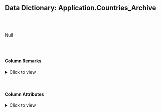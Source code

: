 ## Data Dictionary: Application.Countries_Archive 
 <br /> 
 <br /> 
 Null 
 <br /> 
 <br /> 
 

####  Column Remarks
 <Details> 
 <Summary>Click to view</Summary> 
 

<br /> 
 | Column | Remarks | 
 |------|------|  
|**CountryID**| Null | 
|**CountryName**| Null | 
|**FormalName**| Null | 
|**IsoAlpha3Code**| Null | 
|**IsoNumericCode**| Null | 
|**CountryType**| Null | 
|**LatestRecordedPopulation**| Null | 
|**Continent**| Null | 
|**Region**| Null | 
|**Subregion**| Null | 
|**Border**| Null | 
|**LastEditedBy**| Null | 
|**ValidFrom**| Null | 
|**ValidTo**| Null | 
 
 </Details> 
 <br /> 
 <br />  


#### Column Attributes 
 <Details> 
 <Summary>Click to view</Summary>
 

<br /> 
 | Column | ColumnDefault | IsNullable | DataType | CharMaxLength | CharDataLength | NumericPrecision | NumericScale | DatetimePrecision | CharSetName | CollationName |
 |------|------|------|------|------|------|------|------|------|------|------|
 |**CountryID**| Null | NO | int | Null | Null | 10 | 0 | Null | Null | Null | 
|**CountryName**| Null | NO | nvarchar | 60 | 120 | Null | Null | Null | UNICODE | Latin1_General_100_CI_AS | 
|**FormalName**| Null | NO | nvarchar | 60 | 120 | Null | Null | Null | UNICODE | Latin1_General_100_CI_AS | 
|**IsoAlpha3Code**| Null | YES | nvarchar | 3 | 6 | Null | Null | Null | UNICODE | Latin1_General_100_CI_AS | 
|**IsoNumericCode**| Null | YES | int | Null | Null | 10 | 0 | Null | Null | Null | 
|**CountryType**| Null | YES | nvarchar | 20 | 40 | Null | Null | Null | UNICODE | Latin1_General_100_CI_AS | 
|**LatestRecordedPopulation**| Null | YES | bigint | Null | Null | 19 | 0 | Null | Null | Null | 
|**Continent**| Null | NO | nvarchar | 30 | 60 | Null | Null | Null | UNICODE | Latin1_General_100_CI_AS | 
|**Region**| Null | NO | nvarchar | 30 | 60 | Null | Null | Null | UNICODE | Latin1_General_100_CI_AS | 
|**Subregion**| Null | NO | nvarchar | 30 | 60 | Null | Null | Null | UNICODE | Latin1_General_100_CI_AS | 
|**Border**| Null | YES | geography | -1 | -1 | Null | Null | Null | Null | Null | 
|**LastEditedBy**| Null | NO | int | Null | Null | 10 | 0 | Null | Null | Null | 
|**ValidFrom**| Null | NO | datetime2 | Null | Null | Null | Null | 7 | Null | Null | 
|**ValidTo**| Null | NO | datetime2 | Null | Null | Null | Null | 7 | Null | Null | 
 
 </Details> 
